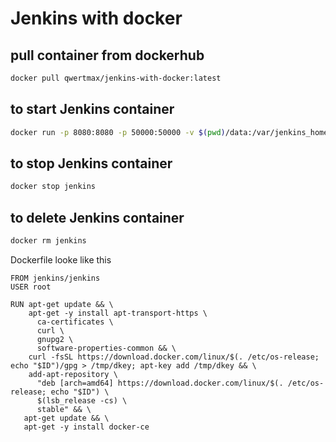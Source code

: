 # Jenkins with docker


## pull container from dockerhub

```bash
docker pull qwertmax/jenkins-with-docker:latest
```

## to start Jenkins container

```bash
docker run -p 8080:8080 -p 50000:50000 -v $(pwd)/data:/var/jenkins_home -v /var/run/docker.sock:/var/run/docker.sock --name jenkins -d qwertmax/jenkins-with-docker:latest
```

## to stop Jenkins container

```bash
docker stop jenkins
```

## to delete Jenkins container

```bash
docker rm jenkins
```



Dockerfile looke like this 

```docker
FROM jenkins/jenkins
USER root

RUN apt-get update && \
    apt-get -y install apt-transport-https \
      ca-certificates \
      curl \
      gnupg2 \
      software-properties-common && \
    curl -fsSL https://download.docker.com/linux/$(. /etc/os-release; echo "$ID")/gpg > /tmp/dkey; apt-key add /tmp/dkey && \
    add-apt-repository \
      "deb [arch=amd64] https://download.docker.com/linux/$(. /etc/os-release; echo "$ID") \
      $(lsb_release -cs) \
      stable" && \
   apt-get update && \
   apt-get -y install docker-ce
```
